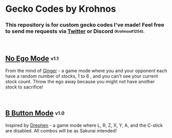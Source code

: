 # Gecko Codes by Krohnos

### This repository is for custom gecko codes I've made! Feel free to send me requests via [Twitter](https://twitter.com/cnkeats) or Discord <sub><sup>(Krohnos#1254).<sup><sub>

<br>

## [No Ego Mode](no-ego-mode.ini) <sub><sup>v1.1</sup></sub>
From the mind of [Ginger](https://twitter.com/SsbmGinger/status/1470532447075024897) - a game mode where you and your opponent each have a random number of stocks, 1 to 6 , and you can't see your current stock count. Throw the ego away because you might not have another stock to sacrifice!

<br>

## [B Button Mode](b-button-mode.ini) <sub><sup>v1.0</sup></sub>
Inspired by [Drephen](https://twitter.com/Drephen/status/1476395174695682049) - a game mode where L, R, Z, X, Y, A, and the C-stick are disabled. All combos will be as Sakurai intended!

<br>
